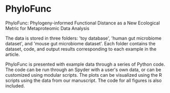 # PhyloFunc

PhyloFunc: Phylogeny-informed Functional Distance as a New Ecological Metric for Metaproteomic Data Analysis

The data is stored in three folders: 'toy database', 'human gut microbiome dataset', and 'mouse gut microbiome dataset'. Each folder contains the dataset, code, and output results corresponding to each example in the article.

PhyloFunc is presented with example data through a series of Python code. The code can be run through an Spyder with a user's own data, or can be customized using modular scripts.
The plots can be visualized using the R scripts using the data from our manuscript. The code for all figures is also included.
